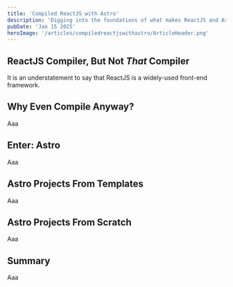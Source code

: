 ```yaml
---
title: 'Compiled ReactJS with Astro'
description: 'Digging into the foundations of what makes ReactJS and Astro work well together.'
pubDate: 'Jan 15 2025'
heroImage: '/articles/compiledreactjswithastro/ArticleHeader.png'
---
```


## ReactJS Compiler, But Not _That_ Compiler

It is an understatement to say that ReactJS is a widely-used front-end framework.

## Why Even Compile Anyway?

Aaa

## Enter: Astro

Aaa

## Astro Projects From Templates

Aaa

## Astro Projects From Scratch

Aaa

## Summary

Aaa